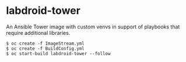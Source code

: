 # labdroid-tower

An Ansible Tower image with custom venvs in support of playbooks that
require additional libraries.

    $ oc create -f ImageStream.yml
    $ oc create -f BuildConfig.yml
    $ oc start-build labdroid-tower --follow
    
